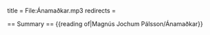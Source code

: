 title = File:Ánamaðkar.mp3
redirects =
>>>>

== Summary ==
{{reading of|Magnús Jochum Pálsson/Ánamaðkar}}